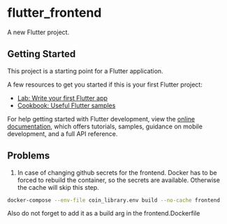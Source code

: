 # flutter_frontend

A new Flutter project.

## Getting Started

This project is a starting point for a Flutter application.

A few resources to get you started if this is your first Flutter project:

- [Lab: Write your first Flutter app](https://docs.flutter.dev/get-started/codelab)
- [Cookbook: Useful Flutter samples](https://docs.flutter.dev/cookbook)

For help getting started with Flutter development, view the
[online documentation](https://docs.flutter.dev/), which offers tutorials,
samples, guidance on mobile development, and a full API reference.

## Problems

1. In case of changing github secrets for the frontend. Docker has to be forced to rebuild the container, so the secrets are available. Otherwise the cache will skip this step.
```bash
docker-compose --env-file coin_library.env build --no-cache frontend
```
Also do not forget to add it as a build arg in the frontend.Dockerfile